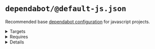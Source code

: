 # `dependabot/@default-js.json`

Recommended base [dependabot configuration](https://dependabot.com/) for javascript projects.

<!---0--><details>
<!---0--><summary>Targets</summary>

```
project
└─ .dependabot
   └─ config.yml
```

<!---0--></details>

<!---0--><details>
<!---0--><summary>Requires</summary>

- `dependabot`
- `github`
- `javascript`

<!---0--></details>

<!---0--><details>
<!---0--><summary>Details</summary>

## dependabot/js-instant

_Updating `.dependabot/config.yml` using `overwrite`._

- Configure dependabot to instantly merge javascript dependency updates into the `dev` branch.

<!---1--><details>
<!---1--><summary>Targets</summary>

```
project
└─ .dependabot
   └─ config.yml
```

<!---1--></details>

<!---1--><details>
<!---1--><summary>Requires</summary>

- `dependabot`
- `github`
- `javascript`

<!---1--></details>

</details>

